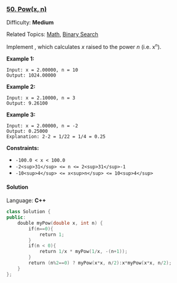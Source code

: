 ### [50\. Pow(x, n)](https://leetcode.com/problems/powx-n/)

Difficulty: **Medium**

Related Topics: [Math](https://leetcode.com/tag/math/), [Binary Search](https://leetcode.com/tag/binary-search/)

Implement , which calculates *x* raised to the power _n_ (i.e. x<sup><span style="font-size: 10.8333px; display: inline;">n</span></sup>).

**Example 1:**

```
Input: x = 2.00000, n = 10
Output: 1024.00000
```

**Example 2:**

```
Input: x = 2.10000, n = 3
Output: 9.26100
```

**Example 3:**

```
Input: x = 2.00000, n = -2
Output: 0.25000
Explanation: 2-2 = 1/22 = 1/4 = 0.25
```

**Constraints:**

- `-100.0 < x < 100.0`
- `-2<sup>31</sup> <= n <= 2<sup>31</sup>-1`
- `-10<sup>4</sup> <= x<sup>n</sup> <= 10<sup>4</sup>`

#### Solution

Language: **C++**

```c++
class Solution {
public:
    double myPow(double x, int n) {
        if(n==0){
            return 1;
        }
        if(n < 0){
            return 1/x * myPow(1/x, -(n+1));
        }
        return (n%2==0) ? myPow(x*x, n/2):x*myPow(x*x, n/2);
    }
};
```
